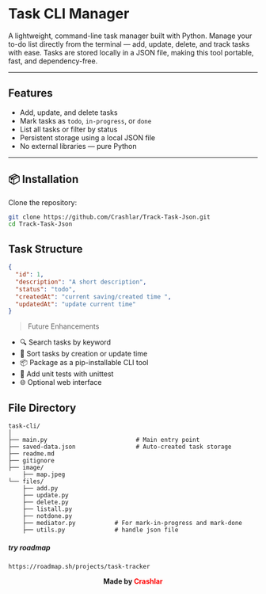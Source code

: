 #  Task CLI Manager

A lightweight, command-line task manager built with Python. Manage your to-do list directly from the terminal — add, update, delete, and track tasks with ease. Tasks are stored locally in a JSON file, making this tool portable, fast, and dependency-free.

---

## Features

-  Add, update, and delete tasks
-  Mark tasks as `todo`, `in-progress`, or `done`
-  List all tasks or filter by status
-  Persistent storage using a local JSON file
-  No external libraries — pure Python

---

## 📦 Installation

Clone the repository:

```bash
git clone https://github.com/Crashlar/Track-Task-Json.git
cd Track-Task-Json
```

## Task Structure

```json
{
  "id": 1,
  "description": "A short description",
  "status": "todo",
  "createdAt": "current saving/created time ",
  "updatedAt": "update current time"
}
```

> Future Enhancements
 - 🔍 Search tasks by keyword
 - 📅 Sort tasks by creation or update time
 - 📦 Package as a pip-installable CLI tool
 - 🧪 Add unit tests with unittest
 - 🌐 Optional web interface

## File Directory 
```
task-cli/
│
├── main.py                         # Main entry point
├── saved-data.json                 # Auto-created task storage
├── readme.md    
├── gitignore                   
├── image/
    ├── map.jpeg
└── files/
    ├── add.py
    ├── update.py
    ├── delete.py
    ├── listall.py
    ├── notdone.py
    ├── mediator.py           # For mark-in-progress and mark-done
    ├── utils.py              # handle json file
```

##### try roadmap
````
https://roadmap.sh/projects/task-tracker
````

<p align="center">
  <strong>Made by 
    <a href="https://www.linkedin.com/in/crashlar/" style="color:red; text-decoration:none;">
      Crashlar
    </a>
  </strong>
</p>
